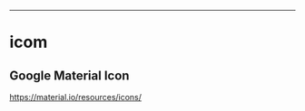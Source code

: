 
______________________________________________________________________
# icom

## Google Material Icon
<https://material.io/resources/icons/>


